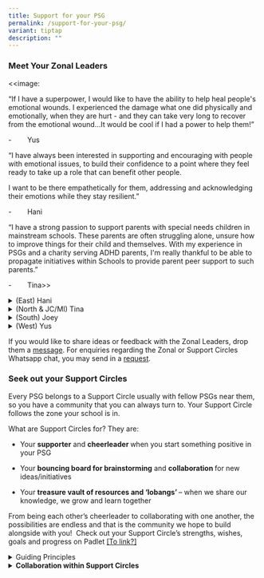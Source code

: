 ```yaml
---
title: Support for your PSG
permalink: /support-for-your-psg/
variant: tiptap
description: ""
---
```

<h3><strong>Meet Your Zonal Leaders</strong></h3>
<p></p>
<p></p>
<p>&lt;&lt;image:</p>
<p>“If I have a superpower, I would like to have the ability to help heal
people's emotional wounds. I experienced the damage what one did physically
and emotionally, when they are hurt - and they can take very long to recover
from the emotional wound…It would be cool if I had a power to help them!”</p>
<p>-&nbsp;&nbsp;&nbsp;&nbsp;&nbsp;&nbsp;&nbsp; Yus</p>
<p></p>
<p>“I have always been interested in supporting and encouraging with people
with emotional issues, to build their confidence to a point where they
feel ready to take up a role that can benefit other people.</p>
<p>I want to be there empathetically for them, addressing and acknowledging
their emotions while they stay resilient.”</p>
<p>-&nbsp;&nbsp;&nbsp;&nbsp;&nbsp;&nbsp;&nbsp; Hani</p>
<p></p>
<p>“I have a strong passion to support parents with special needs children
in mainstream schools. These parents are often struggling alone, unsure
how to improve things for their child and themselves. With my experience
in PSGs and a charity serving ADHD parents, I'm really thankful to be able
to propagate initiatives within Schools to provide parent peer support
to such parents.”</p>
<p>-&nbsp;&nbsp;&nbsp;&nbsp;&nbsp;&nbsp;&nbsp; Tina&gt;&gt;</p>
<div data-type="detailGroup" class="isomer-accordion isomer-accordion-white">
<details class="isomer-details">
<summary>(East) Hani</summary>
<div data-type="detailsContent" class="isomer-details-content">
<p>I believe parenting is a journey where we learn from each other, and ideally
every parent should be in a group or a committee where we share our best
practices or what we can do more on. I practised this even before I was
a Zonal Leader, mentoring others wherever I can. Years later, I feel a
sense of pride when I hear people say, "She is my mentor."&nbsp;</p>
<p>&nbsp;</p>
<p>Every one of us would love to leave behind a legacy. I hope my legacy
would be bringing creative minds together. The feeling of togetherness,
brainstorming and sharing ideas and executing them well will forge a strong
PSG community that can effectively partner our schools.</p>
</div>
</details>
<details class="isomer-details">
<summary>(North &amp; JC/MI) Tina</summary>
<div data-type="detailsContent" class="isomer-details-content">
<p>I had the opportunity to serve as Chairperson of my boys' Primary school
PSG when my oldest son was in Primary 2. Helping the school via PSG activities
was a good way for me to contribute, while keeping abreast on life in school
which created good conversation opportunities for me and my sons.</p>
<p>&nbsp;</p>
<p>As a PSG leader, I get to help build a positive culture among the parents,
establishing a good spirit of giving and encouraging positive family bonding.
During my 10 years of service, the PSG and fathers group hosted numerous
father-child bonding activities, parent-child events and promoted a strong
volunteerism culture in the school. I'm grateful for all I've learnt and
how I've grown through these experiences.</p>
<p>&nbsp;</p>
<p>Serving as a Zonal Leader now helps me multiply those learnings&nbsp;to
support younger PSG leaders as they seek to serve their schools to the
best of their abilities.</p>
</div>
</details>
<details class="isomer-details">
<summary>(South) Joey</summary>
<div data-type="detailsContent" class="isomer-details-content">
<p></p>
</div>
</details>
<details class="isomer-details">
<summary>(West) Yus</summary>
<div data-type="detailsContent" class="isomer-details-content">
<p></p>
<p>Initially, I joined PSG to support my first child’s education journey
since mine was so long ago. Working closely with the school helps me bridge
the gap.</p>
<p>&nbsp;</p>
<p>Over time, I realised that my passion for people, extroverted personality
and skills sets as a working mum gave me the opportunity to lead my PSG
into a more structured &amp; sustainable voluntary group.</p>
<p>&nbsp;</p>
<p>As a Zonal Leader, when I think about the PSG community, I think of a
community with a positive mindset, a big heart and a calling to make a
lasting impact for our children's future. The PSG community can definitely
be a POSITIVE Agent of CHANGE to shift parents’ mindsets for the better;
if the Village is Stronger, the child will definitely be Happier, More
Confident, and part of a Kinder Generation.</p>
</div>
</details>
</div>
<p>If you would like to share ideas or feedback with the Zonal Leaders, drop
them a <a href="fourzonalpsgchatgroups@gmail.com" rel="noopener nofollow" target="_blank">message</a>.
For enquiries regarding the Zonal or Support Circles Whatsapp chat, you
may send in a <a href="bit.ly/PSGcontactinfo" rel="noopener nofollow" target="_blank">request</a>.</p>
<p></p>
<h3><strong>Seek out your Support Circles</strong></h3>
<p>Every PSG belongs to a Support Circle usually with fellow PSGs near them,
so you have a community that you can always turn to.​ Your Support Circle
follows the zone your school is in.</p>
<p>What are Support Circles for? They are:</p>
<ul data-tight="true" class="tight">
<li>
<p>Your <strong>supporter</strong> and <strong>cheerleader </strong>when you
start something positive in your PSG</p>
</li>
<li>
<p>Your <strong>bouncing board for brainstorming</strong> and <strong>collaboration </strong>for
new ideas/initiatives</p>
</li>
<li>
<p>Your <strong>treasure vault of resources and ‘lobangs’ </strong>– when
we share our knowledge, we grow and learn together</p>
</li>
</ul>
<p>From being each other’s cheerleader to collaborating with one another,
the possibilities are endless and that is the community we hope to build
alongside with you! &nbsp;Check out your Support Circle’s strengths, wishes,
goals and progress on Padlet <u>[To link?]</u>
</p>
<div data-type="detailGroup" class="isomer-accordion isomer-accordion-white">
<details class="isomer-details">
<summary>Guiding Principles</summary>
<div data-type="detailsContent" class="isomer-details-content">
<p></p>
<p><u>#1 Composition of Support Circles</u>
</p>
<p><strong>1.&nbsp;&nbsp;&nbsp;&nbsp;&nbsp; Who is part of the Support Circle?</strong>
</p>
<ul data-tight="true" class="tight">
<li>
<p>Each school can nominate up to 4 key representatives who can ideally stay
within the Support Circle for the whole academic year as the contact point
for Support Circle related programmes. For example, this could look like
1 PSG Chairperson, 1 Vice-Chairperson and 2 EXCO members.</p>
</li>
<li>
<p>For PSG representatives who are part of the Support Circle, do keep the
rest of your PSG EXCO updated on Support Circle happenings and share your
learning from meetings with them.</p>
</li>
<li>
<p>In this way, you can identify another PSG rep to take-over from you in
the subsequent year(s), if required.</p>
</li>
</ul>
<p><strong>2.&nbsp;&nbsp;&nbsp;&nbsp;&nbsp; Is there any ‘leader/EXCO’ of a Support Circle?</strong>
</p>
<p>·&nbsp;&nbsp;&nbsp;&nbsp;&nbsp;&nbsp;&nbsp; There is no official leader,
everyone has a part to play to keep the Support Circle going. The Support
Circle functions primarily as a community of PSGs.</p>
<p></p>
<p><u>#2 Communication among Support Circle members</u>
</p>
<ul data-tight="true" class="tight">
<li>
<p>In terms of communications among Support Circle members, some of you may
already be part of a Support Circle’s WhatsApp chat group.</p>
</li>
<li>
<p>Within the chat group, we encourage the chat group to be kept to members
of the Support Circle only. Gentle reminder to be respectful on the group
chat and keep the discussion to topics that will be useful to PSGs, parents
and our children.</p>
<p></p>
</li>
</ul>
<p><u>#3 Working Together as a Support Circle</u>
</p>
<ul data-tight="true" class="tight">
<li>
<p>When collaborating with other schools in your Support Circle, ensure that
your respective schools’ partnership staff and school leaders are aware
of your collaborations.</p>
</li>
<li>
<p>Even if just 2 schools within the Support Circle are collaborating, you
can go ahead! You can let your other Support Circle friends know (through
your WhatsApp channel) so that they can offer their support and encouragement.</p>
</li>
<li>
<p>Besides staying connected via the group chat, we encourage the Support
Circle to try and meet at least once or twice a year to connect with each
other. Afterall, what better way to bond than over kopi, a meal or activities.</p>
</li>
</ul>
<p></p>
<p><u>#4 Financial Support for SC activities</u>
</p>
<ul data-tight="true" class="tight">
<li>
<p>Since 2017, the PSG Fund has been provided for under the School Operating
Fund (SOF) Block Grant. PSGs are encouraged to discuss their plans for
their PSGs and/or Support Circle with the School Partnership Staff, sharing
their plans and exploring potential partnerships with other PSGs. Through
such discussions, PSGs can seek school's support for such initiatives,
subject to resource availability.</p>
</li>
</ul>
</div>
</details>
<details class="isomer-details">
<summary><strong>Collaboration within Support Circles</strong>
</summary>
<div data-type="detailsContent" class="isomer-details-content">
<p></p>
<p>Here are some examples of how some PSGs have collaborated:</p>
<p></p>
<p><em><u>Share examples with photographs: Jasper (Jurong Pioneer Junior College) and Cheryl (Catholic High School (Primary))</u></em>
</p>
<p><em><u>Keep a lookout for other examples after the 20/27 July sessions</u></em>
</p>
</div>
</details>
</div>
<p></p>
<p></p>
<p></p>
<p></p>
<p></p>
<p></p>
<p></p>
<p></p>
<p></p>